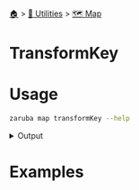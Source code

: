 <!--startTocHeader-->
[🏠](../../README.md) > [🔧 Utilities](../README.md) > [🗺️ Map](README.md)
# TransformKey
<!--endTocHeader-->

# Usage

<!--startCode-->
```bash
zaruba map transformKey --help
```
 
<details>
<summary>Output</summary>
 
```````
Transform map keys

Usage:
  zaruba map transformKey <jsonMap> [flags]

Examples:

> zaruba map transformKey '{"server": "localhost", "port": 3306}' -p=DB_ -s=_DEV -t=upperSnake
{"DB_PORT_DEV":3306,"DB_SERVER_DEV":"localhost"}


Flags:
  -h, --help                         help for transformKey
  -p, --prefix string                key prefix
  -s, --suffix string                key suffix
  -t, --transformation stringArray   transformation (e.g., '-t upper', '-t lower', '-t upperSnake', -t 'camel', '-t kebab', '-t pascal', '-t snake')
```````
</details>
<!--endCode-->

# Examples



<!--startTocSubTopic-->
<!--endTocSubTopic-->